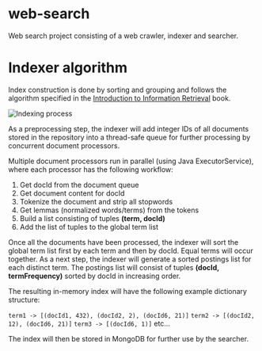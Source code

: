 # web-search
Web search project consisting of a web crawler, indexer and searcher.

# Indexer algorithm

Index construction is done by sorting and grouping and follows the algorithm specified in the [Introduction to Information Retrieval](https://nlp.stanford.edu/IR-book/information-retrieval-book.html) book.

![Indexing process](https://nlp.stanford.edu/IR-book/html/htmledition/img54.png)

As a preprocessing step, the indexer will add integer IDs of all documents stored in the repository into a thread-safe queue for further processing by concurrent document processors.

Multiple document processors run in parallel (using Java ExecutorService), where each processor has the following workflow:

1. Get docId from the document queue
2. Get document content for docId
2. Tokenize the document and strip all stopwords
3. Get lemmas (normalized words/terms) from the tokens
4. Build a list consisting of tuples **(term, docId)**
5. Add the list of tuples to the global term list

Once all the documents have been processed, the indexer will sort the global term list first by each term and then by docId. Equal terms will occur together. As a next step, the indexer will generate a sorted postings list for each distinct term. The postings list will consist of tuples **(docId, termFrequency)** sorted by docId in increasing order.

The resulting in-memory index will have the following example dictionary structure:

`term1 -> [(docId1, 432), (docId2, 2), (docId6, 21)]`
`term2 -> [(docId2, 12), (docId6, 21)]`
`term3 -> [(docId6, 1)]`
etc...

The index will then be stored in MongoDB for further use by the searcher.


